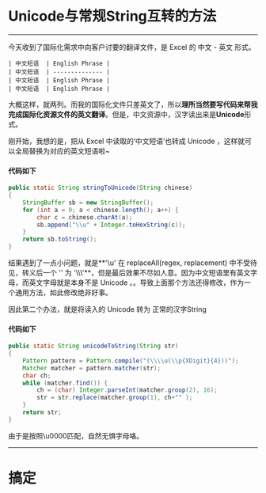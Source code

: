 # Unicode与常规String互转的方法
----
今天收到了国际化需求中向客户讨要的翻译文件，是 Excel 的 中文 - 英文 形式。
  	
	| 中文短语 	| English Phrase |
    | 中文短语	| -------------- |
    | 中文短语 	| English Phrase |
    | 中文短语 	| English Phrase |

大概这样，就两列。而我的国际化文件只差英文了，所以**理所当然要写代码来帮我完成国际化资源文件的英文翻译**。但是，中文资源中，汉字读出来是**Unicode**形式。

刚开始，我想的是，把从 Excel 中读取的‘中文短语’也转成 Unicode ，这样就可以全局替换为对应的英文短语啦~

#### 代码如下

```java
public static String stringToUnicode(String chinese)
{
    StringBuffer sb = new StringBuffer();
    for (int a = 0; a < chinese.length(); a++) {
        char c = chinese.charAt(a);
        sb.append("\\u" + Integer.toHexString(c));
    }
    return sb.toString();
}
```

结果遇到了一点小问题，就是**'\u' 在 replaceAll(regex, replacement) 中不受待见，转义后一个 '\' 为 '\\\\\\\'**，但是最后效果不尽如人意。因为中文短语里有英文字母，而英文字母就是本身不是 Unicode 。。导致上面那个方法还得修改，作为一个通用方法，如此修改绝非好事。

因此第二个办法，就是将读入的 Unicode 转为 正常的汉字String

#### 代码如下
```java
public static String unicodeToString(String str)
{
    Pattern pattern = Pattern.compile("(\\\\u(\\p{XDigit}{4}))");
    Matcher matcher = pattern.matcher(str);
    char ch;
    while (matcher.find()) {
        ch = (char) Integer.parseInt(matcher.group(2), 16);
        str = str.replace(matcher.group(1), ch+"" );
    }
    return str;
}
```

由于是按照\u0000匹配，自然无惧字母咯。

----

# 搞定